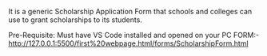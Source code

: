 It is a generic Scholarship Application Form that schools and colleges can use to grant scholarships to its students.

Pre-Requisite: Must have VS Code installed and opened on your PC
FORM:-  
http://127.0.0.1:5500/first%20webpage.html/forms/ScholarshipForm.html
